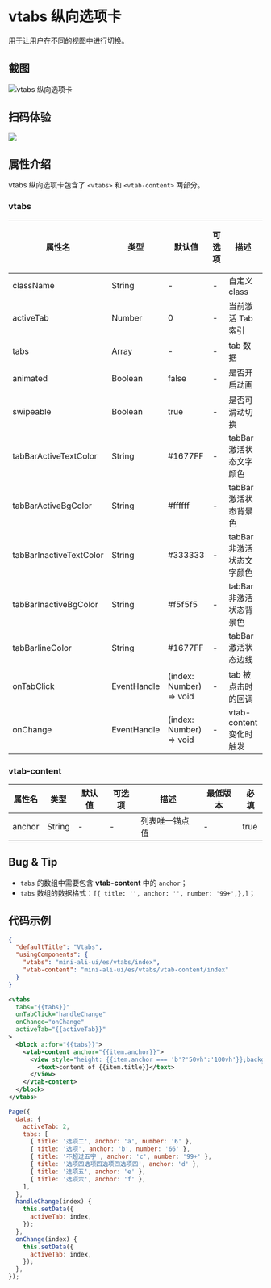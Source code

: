 # vtabs 纵向选项卡

用于让用户在不同的视图中进行切换。

## 截图
![vtabs 纵向选项卡](https://gw.alipayobjects.com/mdn/rms_ce4c6f/afts/img/A*Z1-_Qpx1nVwAAAAAAAAAAABkARQnAQ)

## 扫码体验

![](http://mdn.alipayobjects.com/afts/img/A*WsyHSJGoGNMAAAAAAAAAAABkAa8wAA/original?bz=openpt_doc&t=a8iGRMQiins5W8ZubeTGcQAAAABkMK8AAAAA)



## 属性介绍
vtabs 纵向选项卡包含了 `<vtabs>` 和 `<vtab-content>` 两部分。

### vtabs

| 属性名 | 类型 | 默认值 | 可选项 | 描述 | 最低版本 | 必填 |
| ---- | ---- | ---- | ---- | ---- | ---- | ---- |
| className | String | - | - | 自定义 class | - | - |
| activeTab | Number | 0 | - | 当前激活 Tab 索引 | - | - |
| tabs | Array | - | - | tab 数据 | - | true |
| animated | Boolean | false | - | 是否开启动画 | - | - |
| swipeable | Boolean | true | - | 是否可滑动切换 | - | - |
| tabBarActiveTextColor | String | #1677FF | - | tabBar 激活状态文字颜色 | - | - |
| tabBarActiveBgColor | String | #ffffff | - | tabBar 激活状态背景色 | - | - |
| tabBarInactiveTextColor | String | #333333 | - | tabBar 非激活状态文字颜色 | - | - |
| tabBarInactiveBgColor | String | #f5f5f5 | - | tabBar 非激活状态背景色 | - | - |
| tabBarlineColor | String | #1677FF | - | tabBar 激活状态边线 | - | - |
| onTabClick | EventHandle | (index: Number) => void | - | tab 被点击时的回调 | - | - |
| onChange | EventHandle | (index: Number) => void | - | vtab-content变化时触发 | - | - |

### vtab-content

| 属性名 | 类型 | 默认值 | 可选项 | 描述 | 最低版本 | 必填 |
| ---- | ---- | ---- | ---- | ---- | ---- | ---- |
| anchor | String | - | - | 列表唯一锚点值 | - | true |

## Bug & Tip
* `tabs` 的数组中需要包含 **vtab-content** 中的 `anchor`；
* `tabs` 数组的数据格式：`[{ title: '', anchor: '', number: '99+',},]`；

## 代码示例

```json
{
  "defaultTitle": "Vtabs",
  "usingComponents": {
    "vtabs": "mini-ali-ui/es/vtabs/index",
    "vtab-content": "mini-ali-ui/es/vtabs/vtab-content/index"
  }
}
```

```xml
<vtabs
  tabs="{{tabs}}"
  onTabClick="handleChange"
  onChange="onChange"
  activeTab="{{activeTab}}"
>
  <block a:for="{{tabs}}">
    <vtab-content anchor="{{item.anchor}}">
      <view style="height: {{item.anchor === 'b'?'50vh':'100vh'}};background-color: {{item.anchor === 'b'?'#ccc':''}};">
        <text>content of {{item.title}}</text>
      </view>
    </vtab-content>
  </block>
</vtabs>
```

```javascript
Page({
  data: {
    activeTab: 2,
    tabs: [
      { title: '选项二', anchor: 'a', number: '6' },
      { title: '选项', anchor: 'b', number: '66' },
      { title: '不超过五字', anchor: 'c', number: '99+' },
      { title: '选项四选项四选项四选项四', anchor: 'd' },
      { title: '选项五', anchor: 'e' },
      { title: '选项六', anchor: 'f' },
    ],
  },
  handleChange(index) {
    this.setData({
      activeTab: index,
    });
  },
  onChange(index) {
    this.setData({
      activeTab: index,
    });
  },
});
```
